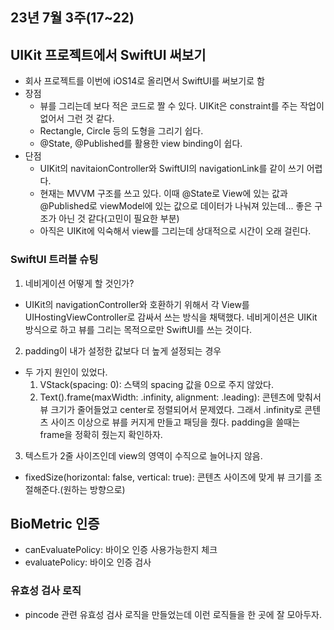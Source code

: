 ## 23년 7월 3주(17~22)

## UIKit 프로젝트에서 SwiftUI 써보기
- 회사 프로젝트를 이번에 iOS14로 올리면서 SwiftUI를 써보기로 함
- 장점
  - 뷰를 그리는데 보다 적은 코드로 짤 수 있다. UIKit은 constraint를 주는 작업이 없어서 그런 것 같다.
  - Rectangle, Circle 등의 도형을 그리기 쉽다.
  - @State, @Published를 활용한 view binding이 쉽다.
- 단점
  - UIKit의 navitaionController와 SwiftUI의 navigationLink를 같이 쓰기 어렵다.
  - 현재는 MVVM 구조를 쓰고 있다. 이때 @State로 View에 있는 값과 @Published로 viewModel에 있는 값으로 데이터가 나눠져 있는데... 좋은 구조가 아닌 것 같다(고민이 필요한 부분)
  - 아직은 UIKit에 익숙해서 view를 그리는데 상대적으로 시간이 오래 걸린다.

### SwiftUI 트러블 슈팅
1. 네비게이션 어떻게 할 것인가?
  - UIKit의 navigationController와 호환하기 위해서 각 View를 UIHostingViewController로 감싸서 쓰는 방식을 채택했다. 네비게이션은 UIKit 방식으로 하고 뷰를 그리는 목적으로만 SwiftUI를 쓰는 것이다.
2. padding이 내가 설정한 값보다 더 높게 설정되는 경우
  - 두 가지 원인이 있었다.
    1) VStack(spacing: 0): 스택의 spacing 값을 0으로 주지 않았다.
    2) Text().frame(maxWidth: .infinity, alignment: .leading): 콘텐츠에 맞춰서 뷰 크기가 줄어들었고 center로 정렬되어서 문제였다. 그래서 .infinity로 콘텐츠 사이즈 이상으로 뷰를 커지게 만들고 패딩을 줬다. padding을 쓸때는 frame을 정확히 줬는지 확인하자.
3. 텍스트가 2줄 사이즈인데 view의 영역이 수직으로 늘어나지 않음.
  - fixedSize(horizontal: false, vertical: true): 콘텐츠 사이즈에 맞게 뷰 크기를 조절해준다.(원하는 방향으로)

   
## BioMetric 인증
- canEvaluatePolicy: 바이오 인증 사용가능한지 체크
- evaluatePolicy: 바이오 인증 검사


### 유효성 검사 로직
- pincode 관련 유효성 검사 로직을 만들었는데 이런 로직들을 한 곳에 잘 모아두자.
